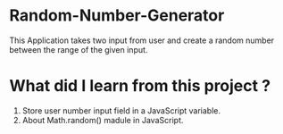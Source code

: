 # Random-Number-Generator
This Application takes two input from user and create a random number between the range of the given input.

# What did I learn from this project ?

1. Store user number input field in a JavaScript variable.
2. About Math.random() madule in JavaScript.
